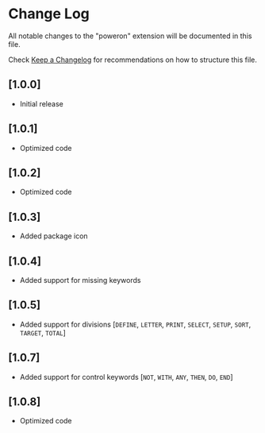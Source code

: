 # Change Log

All notable changes to the "poweron" extension will be documented in this file.

Check [Keep a Changelog](http://keepachangelog.com/) for recommendations on how to structure this file.

## [1.0.0]

- Initial release

## [1.0.1]

- Optimized code

## [1.0.2]

- Optimized code

## [1.0.3]

- Added package icon

## [1.0.4]

- Added support for missing keywords

## [1.0.5]

- Added support for divisions [`DEFINE`, `LETTER`, `PRINT`, `SELECT`, `SETUP`, `SORT`, `TARGET`, `TOTAL`]

## [1.0.7]

- Added support for control keywords [`NOT`, `WITH`, `ANY`, `THEN`, `DO`, `END`]

## [1.0.8]

- Optimized code
